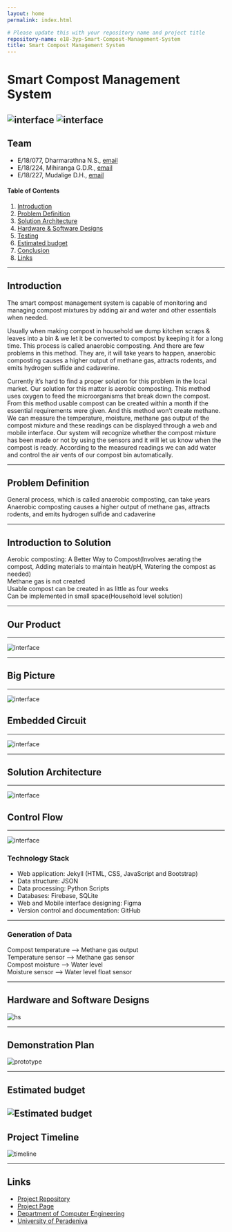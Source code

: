 ```yaml
---
layout: home
permalink: index.html

# Please update this with your repository name and project title
repository-name: e18-3yp-Smart-Compost-Management-System
title: Smart Compost Management System
---
```


[comment]: # "This is the standard layout for the project, but you can clean this and use your own template"

# Smart Compost Management System
![interface](./images/interface1.jpg)
![interface](./images/interface2.jpg)
---

## Team
-  E/18/077, Dharmarathna N.S., [email](mailto:e18077@eng.pdn.ac.lk)
-  E/18/224, Mihiranga G.D.R., [email](mailto:e18224@eng.pdn.ac.lk)
-  E/18/227, Mudalige D.H., [email](mailto:e18227@eng.pdn.ac.lk)

<!-- Image (photo/drawing of the final hardware) should be here -->

<!-- This is a sample image, to show how to add images to your page. To learn more options, please refer [this](https://projects.ce.pdn.ac.lk/docs/faq/how-to-add-an-image/) -->

<!-- ![Sample Image](./images/sample.png) -->

#### Table of Contents
1. [Introduction](#introduction)
2. [Problem Definition](#problem-definition)
3. [Solution Architecture](#solution-architecture )
4. [Hardware & Software Designs](#hardware-and-software-designs)
5. [Testing](#testing)
6. [Estimated budget](#estimated-budget)
7. [Conclusion](#conclusion)
8. [Links](#links)

---
## Introduction

The smart compost management system is capable of monitoring and managing compost mixtures by adding air and water and other essentials when needed. 

Usually when making compost in household we dump kitchen scraps & leaves into a bin & we let it be converted to compost by keeping it for a long time. This process is called anaerobic composting. And there are few problems in this method. They are, it will take years to happen, anaerobic composting causes a higher output of methane gas, attracts rodents, and emits hydrogen sulfide and cadaverine. 

Currently it’s hard to find a proper solution for this problem in the local market. Our solution for this matter is aerobic composting. This method uses oxygen to feed the microorganisms that break down the compost. From this method usable compost can be created within a month if the essential requirements were given. And this method won’t create methane. We can measure the temperature, moisture, methane gas output of the compost mixture and these readings can be displayed through a web and mobile interface. Our system will recognize whether the compost mixture has been made or not by using the sensors and it will let us know when the compost is ready. According to the measured readings we can add water and control the air vents of our compost bin automatically.

---
## Problem Definition
General process, which is called anaerobic composting, can take years<br>
Anaerobic composting causes a higher output of methane gas, attracts rodents, and emits hydrogen sulfide and cadaverine<br>

---
## Introduction to Solution
Aerobic composting: A Better Way to Compost(Involves aerating the compost, Adding materials to maintain heat/pH, Watering the compost as needed)<br>
Methane gas is not created<br>
Usable compost can be created in as little as four weeks<br>
Can be implemented in small space(Household level solution)<br>

---
## Our Product
---
![interface](./images/simple_design.png)

---
## Big Picture
---
![interface](./images/big_picture.jpg)

## Embedded Circuit
---
![interface](./images/embedded_circuit.png)



---
## Solution Architecture
---
![interface](./images/solution.png)

## Control Flow
---
![interface](./images/control_flow.png)

### Technology Stack
- Web application: Jekyll (HTML, CSS, JavaScript and Bootstrap)
- Data structure: JSON
- Data processing: Python Scripts
- Databases: Firebase, SQLite
- Web and Mobile interface designing: Figma
- Version control and documentation: GitHub

---
### Generation of Data
Compost temperature --> Methane gas output<br>
Temperature sensor  --> Methane gas sensor<br>
Compost moisture    --> Water level<br>
Moisture sensor     --> Water level float sensor<br>

---
## Hardware and Software Designs

![hs](./images/hs.png)

---
## Demonstration Plan

![prototype](./images/prototype_design.png)

---
## Estimated budget

![Estimated budget](./images/estimated_budget.png)
---

## Project Timeline
![timeline](./images/timeline.png)

---
## Links

- [Project Repository](https://github.com/cepdnaclk/e18-3yp-Smart-Compost-Management-System)
- [Project Page](https://cepdnaclk.github.io/e18-3yp-Smart-Compost-Management-System/)
- [Department of Computer Engineering](http://www.ce.pdn.ac.lk/)
- [University of Peradeniya](https://eng.pdn.ac.lk/)

[//]: # (Please refer this to learn more about Markdown syntax)
[//]: # (https://github.com/adam-p/markdown-here/wiki/Markdown-Cheatsheet)
